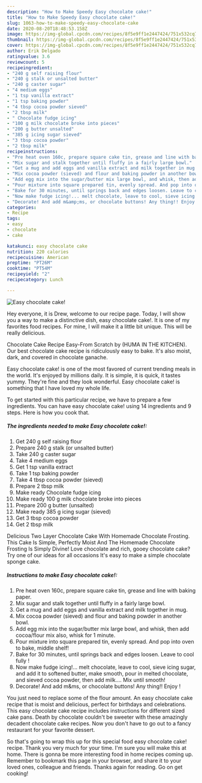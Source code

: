 ```yaml
---
description: "How to Make Speedy Easy chocolate cake!"
title: "How to Make Speedy Easy chocolate cake!"
slug: 1063-how-to-make-speedy-easy-chocolate-cake
date: 2020-08-20T18:48:53.158Z
image: https://img-global.cpcdn.com/recipes/8f5e9ff1e2447424/751x532cq70/easy-chocolate-cake-recipe-main-photo.jpg
thumbnail: https://img-global.cpcdn.com/recipes/8f5e9ff1e2447424/751x532cq70/easy-chocolate-cake-recipe-main-photo.jpg
cover: https://img-global.cpcdn.com/recipes/8f5e9ff1e2447424/751x532cq70/easy-chocolate-cake-recipe-main-photo.jpg
author: Erik Delgado
ratingvalue: 3.6
reviewcount: 5
recipeingredient:
- "240 g self raising flour"
- "240 g stalk or unsalted butter"
- "240 g caster sugar"
- "4 medium eggs"
- "1 tsp vanilla extract"
- "1 tsp baking powder"
- "4 tbsp cocoa powder sieved"
- "2 tbsp milk"
- " Chocolate fudge icing"
- "100 g milk chocolate broke into pieces"
- "200 g butter unsalted"
- "385 g icing sugar sieved"
- "3 tbsp cocoa powder"
- "2 tbsp milk"
recipeinstructions:
- "Pre heat oven 160c, prepare square cake tin, grease and line with baking paper."
- "Mix sugar and stalk together until fluffy in a fairly large bowl."
- "Get a mug and add eggs and vanilla extract and milk together in mug."
- "Mix cocoa powder (sieved) and flour and baking powder in another bowl."
- "Add egg mix into the sugar/butter mix large bowl, and whisk, then add cocoa/flour mix also, whisk for 1 minute."
- "Pour mixture into square prepared tin, evenly spread. And pop into oven to bake, middle shelf!"
- "Bake for 30 minutes, until springs back and edges loosen. Leave to cool fully !"
- "Now make fudge icing!... melt chocolate, leave to cool, sieve icing sugar, and add it to softened butter, make smooth, pour in melted chocolate, and sieved cocoa powder, then add milk.... Mix until smooth!"
- "Decorate! And add m&amp;ms, or chocolate buttons! Any thing!! Enjoy !"
categories:
- Recipe
tags:
- easy
- chocolate
- cake

katakunci: easy chocolate cake 
nutrition: 220 calories
recipecuisine: American
preptime: "PT26M"
cooktime: "PT54M"
recipeyield: "2"
recipecategory: Lunch

---
```



![Easy chocolate cake!](https://img-global.cpcdn.com/recipes/8f5e9ff1e2447424/751x532cq70/easy-chocolate-cake-recipe-main-photo.jpg)

Hey everyone, it is Drew, welcome to our recipe page. Today, I will show you a way to make a distinctive dish, easy chocolate cake!. It is one of my favorites food recipes. For mine, I will make it a little bit unique. This will be really delicious.

Chocolate Cake Recipe Easy-From Scratch by (HUMA IN THE KITCHEN). Our best chocolate cake recipe is ridiculously easy to bake. It&#39;s also moist, dark, and covered in chocolate ganache.

Easy chocolate cake! is one of the most favored of current trending meals in the world. It's enjoyed by millions daily. It is simple, it is quick, it tastes yummy. They're fine and they look wonderful. Easy chocolate cake! is something that I have loved my whole life.


To get started with this particular recipe, we have to prepare a few ingredients. You can have easy chocolate cake! using 14 ingredients and 9 steps. Here is how you cook that.

<!--inarticleads1-->

##### The ingredients needed to make Easy chocolate cake!:

1. Get 240 g self raising flour
1. Prepare 240 g stalk (or unsalted butter)
1. Take 240 g caster sugar
1. Take 4 medium eggs
1. Get 1 tsp vanilla extract
1. Take 1 tsp baking powder
1. Take 4 tbsp cocoa powder (sieved)
1. Prepare 2 tbsp milk
1. Make ready  Chocolate fudge icing
1. Make ready 100 g milk chocolate broke into pieces
1. Prepare 200 g butter (unsalted)
1. Make ready 385 g icing sugar (sieved)
1. Get 3 tbsp cocoa powder
1. Get 2 tbsp milk


Delicious Two Layer Chocolate Cake With Homemade Chocolate Frosting. This Cake Is Simple, Perfectly Moist And The Homemade Chocolate Frosting Is Simply Divine! Love chocolate and rich, gooey chocolate cake? Try one of our ideas for all occasions It&#39;s easy to make a simple chocolate sponge cake. 

<!--inarticleads2-->

##### Instructions to make Easy chocolate cake!:

1. Pre heat oven 160c, prepare square cake tin, grease and line with baking paper.
1. Mix sugar and stalk together until fluffy in a fairly large bowl.
1. Get a mug and add eggs and vanilla extract and milk together in mug.
1. Mix cocoa powder (sieved) and flour and baking powder in another bowl.
1. Add egg mix into the sugar/butter mix large bowl, and whisk, then add cocoa/flour mix also, whisk for 1 minute.
1. Pour mixture into square prepared tin, evenly spread. And pop into oven to bake, middle shelf!
1. Bake for 30 minutes, until springs back and edges loosen. Leave to cool fully !
1. Now make fudge icing!... melt chocolate, leave to cool, sieve icing sugar, and add it to softened butter, make smooth, pour in melted chocolate, and sieved cocoa powder, then add milk.... Mix until smooth!
1. Decorate! And add m&amp;ms, or chocolate buttons! Any thing!! Enjoy !


You just need to replace some of the flour amount. An easy chocolate cake recipe that is moist and delicious, perfect for birthdays and celebrations. This easy chocolate cake recipe includes instructions for different sized cake pans. Death by chocolate couldn&#39;t be sweeter with these amazingly decadent chocolate cake recipes. Now you don&#39;t have to go out to a fancy restaurant for your favorite dessert. 

So that's going to wrap this up for this special food easy chocolate cake! recipe. Thank you very much for your time. I'm sure you will make this at home. There is gonna be more interesting food in home recipes coming up. Remember to bookmark this page in your browser, and share it to your loved ones, colleague and friends. Thanks again for reading. Go on get cooking!
